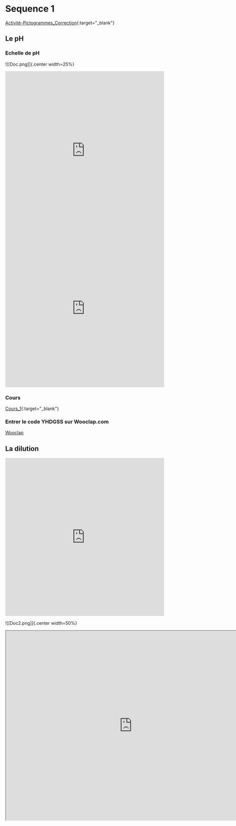 # Sequence 1

[Activité-Pictogrammes_Correction](./2_ASSP_Chimie_Jeu-Pictogrammes.pdf){:target="_blank"}

## Le pH

### Echelle de pH

![[Doc.png]]{.center width=25%}

<iframe src="https://learningapps.org/watch?v=pkr839nza23" style="border:0px;width:100%;height:500px" allowfullscreen="true" webkitallowfullscreen="true" mozallowfullscreen="true"></iframe>

<iframe src="https://learningapps.org/watch?v=p6n9ys5b523" style="border:0px;width:100%;height:500px" allowfullscreen="true" webkitallowfullscreen="true" mozallowfullscreen="true"></iframe>

### Cours

[Cours_1](../2_Seq1_Co.pdf){:target="_blank"}

### Entrer le code YHDGSS sur Wooclap.com

[Wooclap](https://www.wooclap.com)

## La dilution

<iframe src="https://learningapps.org/watch?app=4471978" style="border:0px;width:100%;height:500px" allowfullscreen="true" webkitallowfullscreen="true" mozallowfullscreen="true"></iframe>

![[Doc2.png]]{.center width=50%}

<center><iframe src="https://phet.colorado.edu/sims/html/ph-scale-basics/latest/ph-scale-basics_fr.html"
        width="800"
        height="600"
        allowfullscreen>
</iframe></center>
